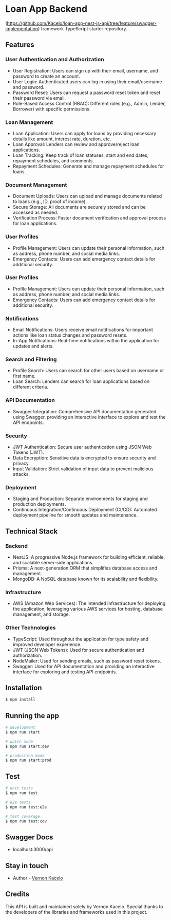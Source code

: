 
  <!--[![Backers on Open Collective](https://opencollective.com/nest/backers/badge.svg)](https://opencollective.com/nest#backer)
  [![Sponsors on Open Collective](https://opencollective.com/nest/sponsors/badge.svg)](https://opencollective.com/nest#sponsor)-->

# Loan App Backend 

(https://github.com/Kacelo/loan-app-nest-js-api/tree/feature/swagger-implementation) framework TypeScript starter repository.
## Features 

### User Authentication and Authorization

- User Registration: Users can sign up with their email, username, and password to create an account.
- User Login: Authenticated users can log in using their email/username and password.
- Password Reset: Users can request a password reset token and reset their password via email.
- Role-Based Access Control (RBAC): Different roles (e.g., Admin, Lender, Borrower) with specific permissions.
### Loan Management

- Loan Application: Users can apply for loans by providing necessary details like amount, interest rate, duration, etc.
- Loan Approval: Lenders can review and approve/reject loan applications.
- Loan Tracking: Keep track of loan statuses, start and end dates, repayment schedules, and comments.
- Repayment Schedules: Generate and manage repayment schedules for loans.

### Document Management

- Document Uploads: Users can upload and manage documents related to loans (e.g., ID, proof of income).
- Secure Storage: All documents are securely stored and can be accessed as needed.
- Verification Process: Faster document verification and approval process for loan applications.

### User Profiles

- Profile Management: Users can update their personal information, such as address, phone number, and social media links.
- Emergency Contacts: Users can add emergency contact details for additional security.

### User Profiles
- Profile Management: Users can update their personal information, such as address, phone number, and social media links.
- Emergency Contacts: Users can add emergency contact details for additional security.

### Notifications
- Email Notifications: Users receive email notifications for important actions like loan status changes and password resets.
- In-App Notifications: Real-time notifications within the application for updates and alerts.

### Search and Filtering
- Profile Search: Users can search for other users based on username or first name.
- Loan Search: Lenders can search for loan applications based on different criteria.

### API Documentation
- Swagger Integration: Comprehensive API documentation generated using Swagger, providing an interactive interface to explore and test the API endpoints.

### Security 
- JWT Authentication: Secure user authentication using JSON Web Tokens (JWT).
- Data Encryption: Sensitive data is encrypted to ensure security and privacy.
- Input Validation: Strict validation of input data to prevent malicious attacks.

### Deployment
- Staging and Production: Separate environments for staging and production deployments.
- Continuous Integration/Continuous Deployment (CI/CD): Automated deployment pipeline for smooth updates and maintenance.

## Technical Stack

### Backend 
- NestJS: A progressive Node.js framework for building efficient, reliable, and scalable server-side applications.
- Prisma: A next-generation ORM that simplifies database access and management.
- MongoDB: A NoSQL database known for its scalability and flexibility.
### Infrastructure
- AWS (Amazon Web Services): The intended infrastructure for deploying the application, leveraging various AWS services for hosting, database management, and storage.

### Other Technologies
- TypeScript: Used throughout the application for type safety and improved developer experience.
- JWT (JSON Web Tokens): Used for secure authentication and authorization.
- NodeMailer: Used for sending emails, such as password reset tokens.
- Swagger: Used for API documentation and providing an interactive interface for exploring and testing API endpoints.
## Installation

```bash
$ npm install
```

## Running the app

```bash
# development
$ npm run start

# watch mode
$ npm run start:dev

# production mode
$ npm run start:prod
```

## Test

```bash
# unit tests
$ npm run test

# e2e tests
$ npm run test:e2e

# test coverage
$ npm run test:cov
```
## Swagger Docs
- localhost:3000/api

## Stay in touch

- Author - [Vernon Kacelo](https://twitter.com/kammysliwiec)

## Credits 
This API is built and maintained solely by Vernon Kacelo. Special thanks to the developers of the libraries and frameworks used in this project.